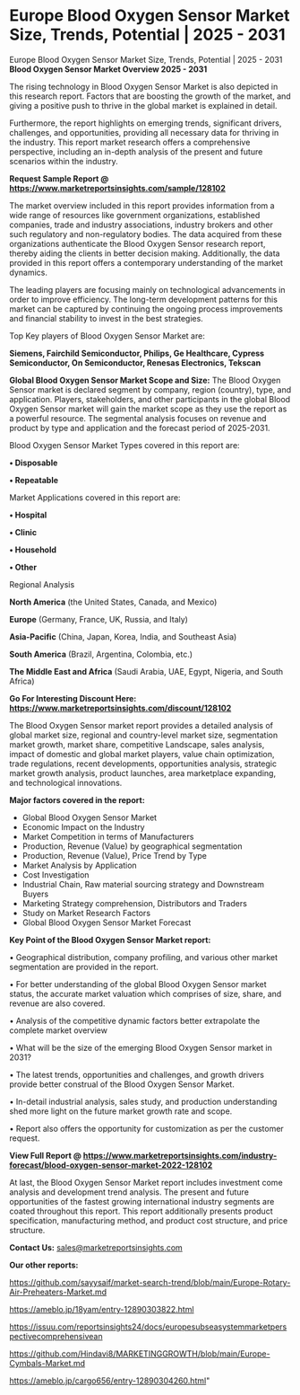# Europe Blood Oxygen Sensor Market Size, Trends, Potential | 2025 - 2031
Europe Blood Oxygen Sensor Market Size, Trends, Potential | 2025 - 2031
<Strong> Blood Oxygen Sensor Market Overview 2025 - 2031</strong>

The rising technology in Blood Oxygen Sensor Market is also depicted in this research report. Factors that are boosting the growth of the market, and giving a positive push to thrive in the global market is explained in detail.

Furthermore, the report highlights on emerging trends, significant drivers, challenges, and opportunities, providing all necessary data for thriving in the industry. This report market research offers a comprehensive perspective, including an in-depth analysis of the present and future scenarios within the industry.

<strong>Request Sample Report @ <a href=https://www.marketreportsinsights.com/sample/128102>https://www.marketreportsinsights.com/sample/128102</a></strong>

The market overview included in this report provides information from a wide range of resources like government organizations, established companies, trade and industry associations, industry brokers and other such regulatory and non-regulatory bodies. The data acquired from these organizations authenticate the Blood Oxygen Sensor research report, thereby aiding the clients in better decision making. Additionally, the data provided in this report offers a contemporary understanding of the market dynamics.

The leading players are focusing mainly on technological advancements in order to improve efficiency. The long-term development patterns for this market can be captured by continuing the ongoing process improvements and financial stability to invest in the best strategies.

Top Key players of Blood Oxygen Sensor Market are:

<strong>Siemens, Fairchild Semiconductor, Philips, Ge Healthcare, Cypress Semiconductor, On Semiconductor, Renesas Electronics, Tekscan</strong>

<strong><b>Global Blood Oxygen Sensor Market Scope and Size:</b></strong>
The Blood Oxygen Sensor market is declared segment by company, region (country), type, and application. Players, stakeholders, and other participants in the global Blood Oxygen Sensor market will gain the market scope as they use the report as a powerful resource. The segmental analysis focuses on revenue and product by type and application and the forecast period of 2025-2031.

Blood Oxygen Sensor Market Types covered in this report are:

<strong>• Disposable

• Repeatable</strong>

Market Applications covered in this report are:

<strong>• Hospital

• Clinic

• Household

• Other</strong> 

Regional Analysis

<strong>North America</strong> (the United States, Canada, and Mexico)

<strong>Europe</strong> (Germany, France, UK, Russia, and Italy)

<strong>Asia-Pacific</strong> (China, Japan, Korea, India, and Southeast Asia)

<strong>South America</strong> (Brazil, Argentina, Colombia, etc.)

<strong>The Middle East and Africa</strong> (Saudi Arabia, UAE, Egypt, Nigeria, and South Africa)

<strong>Go For Interesting Discount Here: <a href=https://www.marketreportsinsights.com/discount/128102>https://www.marketreportsinsights.com/discount/128102</a></strong>

The Blood Oxygen Sensor market report provides a detailed analysis of global market size, regional and country-level market size, segmentation market growth, market share, competitive Landscape, sales analysis, impact of domestic and global market players, value chain optimization, trade regulations, recent developments, opportunities analysis, strategic market growth analysis, product launches, area marketplace expanding, and technological innovations.

<strong><b>Major factors covered in the report:</b></strong>
<ul>
  <li>Global Blood Oxygen Sensor Market </li>
  <li>Economic Impact on the Industry</li>
  <li>Market Competition in terms of Manufacturers</li>
  <li>Production, Revenue (Value) by geographical segmentation</li>
  <li>Production, Revenue (Value), Price Trend by Type</li>
  <li>Market Analysis by Application</li>
  <li>Cost Investigation</li>
  <li>Industrial Chain, Raw material sourcing strategy and Downstream Buyers</li>
  <li>Marketing Strategy comprehension, Distributors and Traders</li>
  <li>Study on Market Research Factors</li>
  <li>Global Blood Oxygen Sensor Market Forecast</li>
</ul>

<strong><b>Key Point of the Blood Oxygen Sensor Market report:</b></strong>

• Geographical distribution, company profiling, and various other market segmentation are provided in the report.

• For better understanding of the global Blood Oxygen Sensor market status, the accurate market valuation which comprises of size, share, and revenue are also covered.

• Analysis of the competitive dynamic factors better extrapolate the complete market overview

• What will be the size of the emerging Blood Oxygen Sensor market in 2031?

• The latest trends, opportunities and challenges, and growth drivers provide better construal of the Blood Oxygen Sensor Market.

• In-detail industrial analysis, sales study, and production understanding shed more light on the future market growth rate and scope.

• Report also offers the opportunity for customization as per the customer request.

<strong><b>View Full Report @ <a href=https://www.marketreportsinsights.com/industry-forecast/blood-oxygen-sensor-market-2022-128102>https://www.marketreportsinsights.com/industry-forecast/blood-oxygen-sensor-market-2022-128102</a></b></strong>


At last, the Blood Oxygen Sensor Market report includes investment come analysis and development trend analysis. The present and future opportunities of the fastest growing international industry segments are coated throughout this report. This report additionally presents product specification, manufacturing method, and product cost structure, and price structure.

<strong>Contact Us:</strong>
sales@marketreportsinsights.com

<strong>Our other reports:</strong>

<a href=https://github.com/sayysaif/market-search-trend/blob/main/Europe-Rotary-Air-Preheaters-Market.md>https://github.com/sayysaif/market-search-trend/blob/main/Europe-Rotary-Air-Preheaters-Market.md</a>

<a href=https://ameblo.jp/18yam/entry-12890303822.html>https://ameblo.jp/18yam/entry-12890303822.html</a>

<a href=https://issuu.com/reportsinsights24/docs/europesubseasystemmarketperspectivecomprehensivean>https://issuu.com/reportsinsights24/docs/europesubseasystemmarketperspectivecomprehensivean</a>

<a href=https://github.com/Hindavi8/MARKETINGGROWTH/blob/main/Europe-Cymbals-Market.md>https://github.com/Hindavi8/MARKETINGGROWTH/blob/main/Europe-Cymbals-Market.md</a>

<a href=https://ameblo.jp/cargo656/entry-12890304260.html>https://ameblo.jp/cargo656/entry-12890304260.html</a>"
